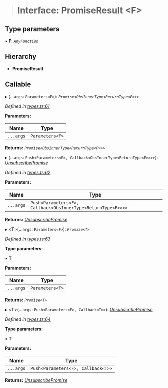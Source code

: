 > # Interface: PromiseResult <**F**>

## Type parameters

▪ **F**: *`AnyFunction`*

## Hierarchy

* **PromiseResult**

## Callable

▸ (...`args`: `Parameters<F>`): *`Promise<ObsInnerType<ReturnType<F>>>`*

*Defined in [types.ts:61](https://github.com/polkadot-js/api/blob/afa4b2b/packages/api/src/types.ts#L61)*

**Parameters:**

Name | Type |
------ | ------ |
`...args` | `Parameters<F>` |

**Returns:** *`Promise<ObsInnerType<ReturnType<F>>>`*

▸ (...`args`: `Push<Parameters<F>, Callback<ObsInnerType<ReturnType<F>>>>`): *[UnsubscribePromise](../modules/_types_.md#unsubscribepromise)*

*Defined in [types.ts:62](https://github.com/polkadot-js/api/blob/afa4b2b/packages/api/src/types.ts#L62)*

**Parameters:**

Name | Type |
------ | ------ |
`...args` | `Push<Parameters<F>, Callback<ObsInnerType<ReturnType<F>>>>` |

**Returns:** *[UnsubscribePromise](../modules/_types_.md#unsubscribepromise)*

▸ <**T**>(...`args`: `Parameters<F>`): *`Promise<T>`*

*Defined in [types.ts:63](https://github.com/polkadot-js/api/blob/afa4b2b/packages/api/src/types.ts#L63)*

**Type parameters:**

▪ **T**

**Parameters:**

Name | Type |
------ | ------ |
`...args` | `Parameters<F>` |

**Returns:** *`Promise<T>`*

▸ <**T**>(...`args`: `Push<Parameters<F>, Callback<T>>`): *[UnsubscribePromise](../modules/_types_.md#unsubscribepromise)*

*Defined in [types.ts:64](https://github.com/polkadot-js/api/blob/afa4b2b/packages/api/src/types.ts#L64)*

**Type parameters:**

▪ **T**

**Parameters:**

Name | Type |
------ | ------ |
`...args` | `Push<Parameters<F>, Callback<T>>` |

**Returns:** *[UnsubscribePromise](../modules/_types_.md#unsubscribepromise)*